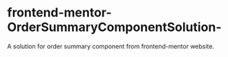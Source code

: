 # frontend-mentor-OrderSummaryComponentSolution-
A solution for order summary component from frontend-mentor website.
